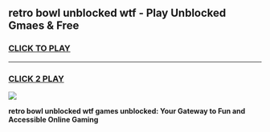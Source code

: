 
## retro bowl unblocked wtf - Play Unblocked Gmaes & Free
<h3>
<a href="https://news.freeplayer.one?title=retro_bowl_unblocked_wtf&ref=16F">CLICK TO PLAY</a></h3>
<hr>

<h3>
<a href="https://news.freeplayer.one?title=retro_bowl_unblocked_wtf&ref=16F">CLICK 2 PLAY</a>
  
</h3>

<a href="https://news.freeplayer.one?title=retro_bowl_unblocked_wtf&ref=16F/"><img src="https://clearcache.store/games.png"></a>


**retro bowl unblocked wtf games unblocked: Your Gateway to Fun and Accessible Online Gaming**
